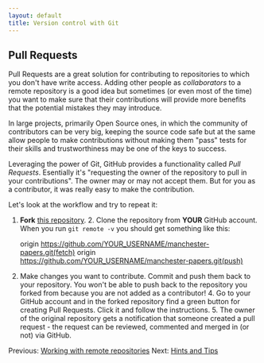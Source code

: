 ```yaml
---
layout: default
title: Version control with Git  
---
```

## Pull Requests

Pull Requests are a great solution for contributing to repositories to which
you don't have write access. Adding other people as *collaborators* to a remote
repository is a good idea but sometimes (or even most of the time) you want to
make sure that their contributions will provide more benefits that the
potential mistakes they may introduce.

In large projects, primarily Open Source ones, in which the community of
contributors can be very big, keeping the source code safe but at the same
allow people to make contributions without making them "pass" tests for their
skills and trustworthiness may be one of the keys to success. 

Leveraging the power of Git, GitHub provides a functionality called *Pull
Requests*. Esentially it's "requesting the owner of the repository to pull in
your contributions". The owner may or may not accept them. But for you as
a contributor, it was really easy to make the contribution.

Let's look at the workflow and try to repeat it:

1. **Fork** [this
repository](https://github.com/apawlik/manchester-papers.git).  2. Clone the
repository from **YOUR** GitHub account. When you run `git remote -v` you
should get something like this:
	
	origin	https://github.com/YOUR_USERNAME/manchester-papers.git(fetch)
	origin 	https://github.com/YOUR_USERNAME/manchester-papers.git(push)

3. Make changes you want to contribute. Commit and push them back to your
repository. You won't be able to push back to the repository you forked from
because you are not added as a contributor!  4. Go to your GitHub account and
in the forked repository find a green button for creating Pull Requests. Click
it and follow the instructions.  5. The owner of the original repository gets
a notification that someone created a pull request - the request can be
reviewed, commented and merged in (or not) via GitHub.


Previous: [Working with remote repositories](6_Remote) Next: [Hints and
Tips](8_HintsAndTips)
